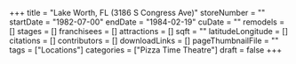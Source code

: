 +++
title = "Lake Worth, FL (3186 S Congress Ave)"
storeNumber = ""
startDate = "1982-07-00"
endDate = "1984-02-19"
cuDate = ""
remodels = []
stages = []
franchisees = []
attractions = []
sqft = ""
latitudeLongitude = []
citations = []
contributors = []
downloadLinks = []
pageThumbnailFile = ""
tags = ["Locations"]
categories = ["Pizza Time Theatre"]
draft = false
+++
